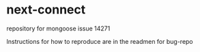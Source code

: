 # next-connect
 repository for mongoose issue 14271

 Instructions for how to reproduce are in the readmen for bug-repo
